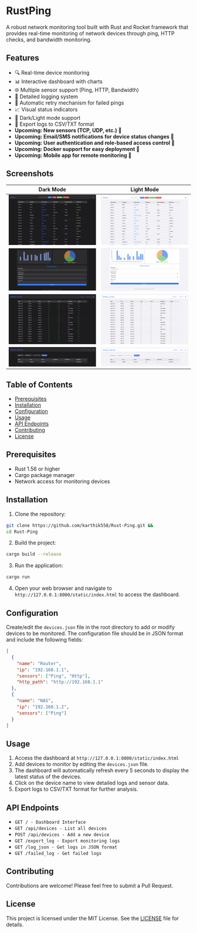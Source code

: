 # RustPing

A robust network monitoring tool built with Rust and Rocket framework that provides real-time monitoring of network devices through ping, HTTP checks, and bandwidth monitoring.

## Features

- 🔍 Real-time device monitoring
- 📊 Interactive dashboard with charts
- 🌐 Multiple sensor support (Ping, HTTP, Bandwidth)
- 📝 Detailed logging system
- 🔄 Automatic retry mechanism for failed pings
- 📈 Visual status indicators
- 🌙 Dark/Light mode support
- 📅 Export logs to CSV/TXT format
- <b>Upcoming: New sensors (TCP, UDP, etc.) 🔴
- Upcoming: Email/SMS notifications for device status changes 🔴
- Upcoming: User authentication and role-based access control 🔴
- Upcoming: Docker support for easy deployment 🔴
- Upcoming: Mobile app for remote monitoring 🔴</b>

## Screenshots
<!-- Add as table -->
| Dark Mode | Light Mode |
|------------|-----------|
| ![Dark Mode](screenshots/home1.png) | ![Light Mode](screenshots/home2.png) |
| ![Graph](screenshots/graph1.png) | ![Graph Light](screenshots/graph2.png) |
| ![Live Log](screenshots/liveLog1.png) | ![Log Light](screenshots/liveLog2.png) | | ![Log](screenshots/log1.png) | ![Failed Log](screenshots/failedLog1.png) |
| ![Log](screenshots/failedLog1.png) | ![Log Light](screenshots/failedLog2.png) |

## Table of Contents
- [Prerequisites](#prerequisites)
- [Installation](#installation)
- [Configuration](#configuration)
- [Usage](#usage)
- [API Endpoints](#api-endpoints)
- [Contributing](#contributing)
- [License](#license)

## Prerequisites

- Rust 1.56 or higher
- Cargo package manager
- Network access for monitoring devices

## Installation

1. Clone the repository:
```sh
git clone https://github.com/karthik558/Rust-Ping.git &&
cd Rust-Ping
```
2. Build the project:
```sh
cargo build --release
```
3. Run the application:
```sh
cargo run
```
4. Open your web browser and navigate to `http://127.0.0.1:8000/static/index.html` to access the dashboard.

## Configuration
Create/edit the `devices.json` file in the root directory to add or modify devices to be monitored. The configuration file should be in JSON format and include the following fields:

```json
[
  {
    "name": "Router",
    "ip": "192.168.1.1",
    "sensors": ["Ping", "Http"],
    "http_path": "http://192.168.1.1"
  },
  {
    "name": "NAS",
    "ip": "192.168.1.2",
    "sensors": ["Ping"]
  }
]
```

## Usage
1. Access the dashboard at `http://127.0.0.1:8000/static/index.html`
2. Add devices to monitor by editing the `devices.json` file.
3. The dashboard will automatically refresh every 5 seconds to display the latest status of the devices.
4. Click on the device name to view detailed logs and sensor data.
5. Export logs to CSV/TXT format for further analysis.

## API Endpoints
- `GET / - Dashboard Interface`
- `GET /api/devices - List all devices`
- `POST /api/devices - Add a new device`
- `GET /export_log - Export monitoring logs`
- `GET /log_json - Get logs in JSON format`
- `GET /failed_log - Get failed logs`

## Contributing
Contributions are welcome! Please feel free to submit a Pull Request.

## License
This project is licensed under the MIT License. See the [LICENSE](LICENSE) file for details.